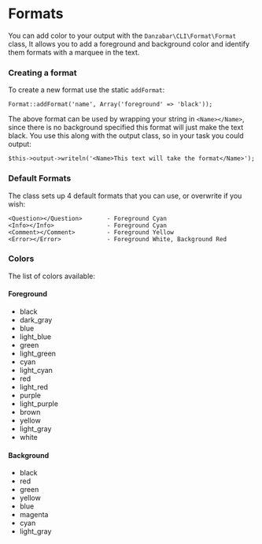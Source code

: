 Formats
=======

You can add color to your output with the `Danzabar\CLI\Format\Format` class, It allows you to add a foreground and background color and identify them formats with a marquee in the text.

### Creating a format

To create a new format use the static `addFormat`:

	Format::addFormat('name', Array('foreground' => 'black'));

The above format can be used by wrapping your string in `<Name></Name>`, since there is no background specified this format will just make the text black. You use this along with the output class, so in your task you could output:

	$this->output->writeln('<Name>This text will take the format</Name>');

### Default Formats

The class sets up 4 default formats that you can use, or overwrite if you wish:

	<Question></Question> 		- Foreground Cyan
	<Info></Info>				- Foreground Cyan
	<Comment></Comment>			- Foreground Yellow
	<Error></Error>				- Foreground White, Background Red

### Colors

The list of colors available:

#### Foreground

 - black
 - dark_gray
 - blue
 - light_blue
 - green
 - light_green
 - cyan
 - light_cyan
 - red
 - light_red
 - purple
 - light_purple
 - brown
 - yellow
 - light_gray
 - white

#### Background

 - black
 - red
 - green
 - yellow
 - blue
 - magenta
 - cyan
 - light_gray

